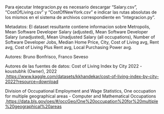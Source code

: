 Para ejecutar Integracion.py es necesario descargar “Salary.csv”, “CostOfLiving.csv” y “CostOfNewYork.csv” e indicar las rutas absolutas de los mismos en el sistema de archivos correspondiente en “integracion.py”. 

Metadatos: El dataset resultante contiene informacion sobre Metropolis, Mean Software Developer Salary (adjusted), Mean Software Developer Salary (unadjusted), Mean Unadjusted Salary (all occupations), Number of Software Developer Jobs, Median Home Price, City, Cost of Living avg, Rent avg, Cost of Living Plus Rent avg, Local Purchasing Power avg.

Autores: Bruno Bonfrisco, Franco Seveso

Autores de las fuentes de datos: 
  Cost of Living Index by City 2022 - koustubhk (Owner), 2022 ,https://www.kaggle.com/datasets/kkhandekar/cost-of-living-index-by-city-2022?resource=download

  Division of Occupational Employment and Wage Statistics, One occupation for multiple geographical areas - Computer and Mathematical Occupations ,https://data.bls.gov/oes/#/occGeo/One%20occupation%20for%20multiple%20geographical%20areas

